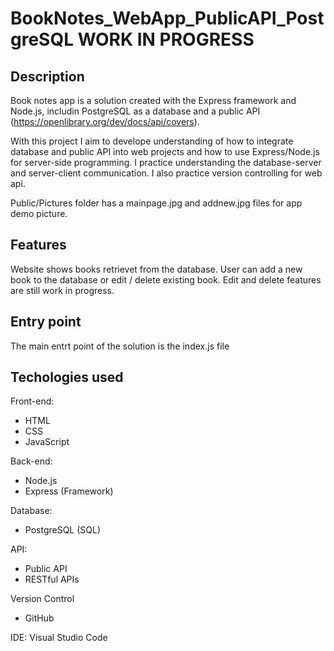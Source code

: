 # BookNotes_WebApp_PublicAPI_PostgreSQL WORK IN PROGRESS

## Description
Book notes app is a solution created with the Express framework and Node.js, includin PostgreSQL as a database and a public API (https://openlibrary.org/dev/docs/api/covers). 

With this project I aim to develope understanding of how to integrate database and public API into web projects and how to use Express/Node.js for server-side programming. I practice understanding the database-server and server-client communication. I also practice version controlling for web api. 

Public/Pictures folder has a mainpage.jpg and addnew.jpg files for app demo picture.

## Features
Website shows books retrievet from the database. 
User can add a new book to the database or edit / delete existing book. Edit and delete features are still work in progress. 

## Entry point
The main entrt point of the solution is the index.js file

## Techologies used
Front-end:
- HTML
- CSS
- JavaScript

Back-end:
- Node.js
- Express (Framework)

Database:
- PostgreSQL (SQL)

API: 
- Public API
- RESTful APIs

Version Control
- GitHub

IDE: Visual Studio Code 
